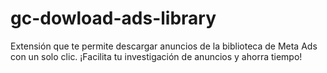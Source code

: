 # gc-dowload-ads-library
Extensión que te permite descargar anuncios de la biblioteca de Meta Ads con un solo clic. ¡Facilita tu investigación de anuncios y ahorra tiempo!
